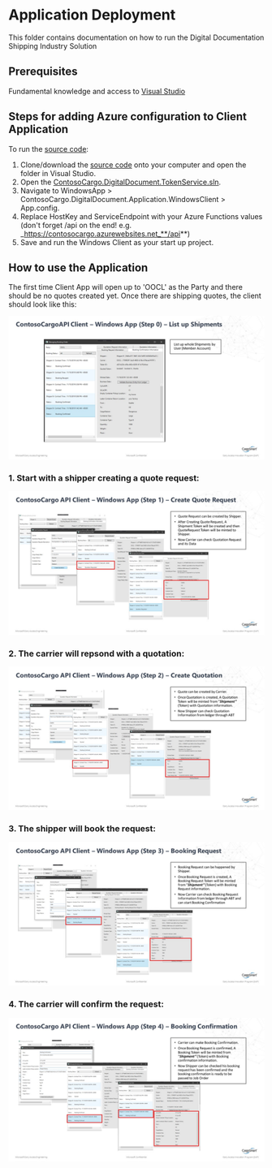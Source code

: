 # Application Deployment

This folder contains documentation on how to run the Digital Documentation Shipping Industry Solution

 
## Prerequisites
Fundamental knowledge and access to [Visual Studio](https://visualstudio.microsoft.com/)


## Steps for adding Azure configuration to Client Application

To run the [source code](../01_Source_Code_Deployment/src):

1. Clone/download the [source code](./01_Source_Code_Deployment/src) onto your computer and open the folder in Visual Studio.
2. Open the [ContosoCargo.DigitalDocument.TokenService.sln](../01_Source_Code_Deployment/src/ContosoCargo.DigitalDocument.TokenService.sln).
3. Navigate to WindowsApp > ContosoCargo.DigitalDocument.Application.WindowsClient > App.config.
4. Replace HostKey and ServiceEndpoint with your Azure Functions values (don't forget /api on the end! e.g. _https://contosocargo.azurewebsites.net_**/api**)
5. Save and run the Windows Client as your start up project.

## How to use the Application

The first time Client App will open up to 'OOCL' as the Party and there should be no quotes created yet. Once there are shipping quotes, the client should look like this:

![Step 0](./Step_0.jpg)

### 1. Start with a shipper creating a quote request:
![Step 1](./Step_1.jpg)

### 2. The carrier will repsond with a quotation:
![Step 2](./Step_2.jpg)

### 3. The shipper will book the request:
![Step 3](./Step_3.jpg)

### 4. The carrier will confirm the request:
![Step 4](./Step_4.jpg)